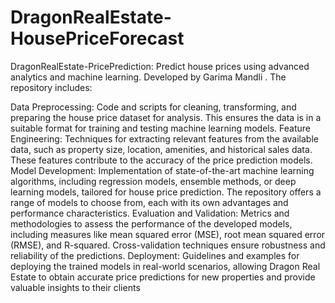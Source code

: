 # DragonRealEstate-HousePriceForecast
DragonRealEstate-PricePrediction: Predict house prices using advanced analytics and machine learning. Developed by Garima Mandli .
The repository includes:

Data Preprocessing: Code and scripts for cleaning, transforming, and preparing the house price dataset for analysis. This ensures the data is in a suitable format for training and testing machine learning models.
Feature Engineering: Techniques for extracting relevant features from the available data, such as property size, location, amenities, and historical sales data. These features contribute to the accuracy of the price prediction models.
Model Development: Implementation of state-of-the-art machine learning algorithms, including regression models, ensemble methods, or deep learning models, tailored for house price prediction. The repository offers a range of models to choose from, each with its own advantages and performance characteristics.
Evaluation and Validation: Metrics and methodologies to assess the performance of the developed models, including measures like mean squared error (MSE), root mean squared error (RMSE), and R-squared. Cross-validation techniques ensure robustness and reliability of the predictions.
Deployment: Guidelines and examples for deploying the trained models in real-world scenarios, allowing Dragon Real Estate to obtain accurate price predictions for new properties and provide valuable insights to their clients
